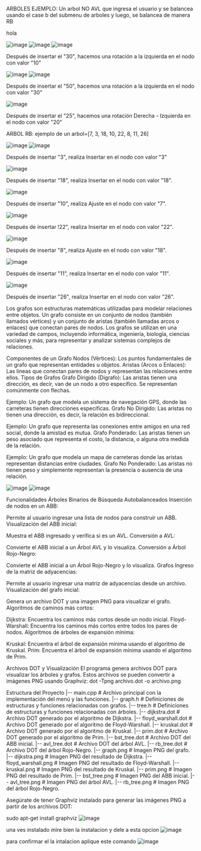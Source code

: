ARBOLES EJEMPLO: Un arbol NO AVL que ingresa el usuario y se balancea usando el case b del submenu de arboles y luego, se balancea de manera RB

hola


![image](https://github.com/SantiagoGR06/proyectofinalestructura/assets/159094418/0a4bfc88-d263-4fb4-b5dc-eb2667359450)
![image](https://github.com/SantiagoGR06/proyectofinalestructura/assets/159094418/e96a4637-129a-4a80-8298-9b7e0bf8aeab)
![image](https://github.com/SantiagoGR06/proyectofinalestructura/assets/159094418/7a67e24b-ac7b-4d3e-aff2-3ea9a9831388)


Después de insertar el "30", hacemos una rotación a la izquierda en el nodo con valor "10"

![image](https://github.com/SantiagoGR06/proyectofinalestructura/assets/159094418/e3c26c07-1bbc-4f45-980d-1c17cf19934f)
![image](https://github.com/SantiagoGR06/proyectofinalestructura/assets/159094418/8f38199d-fc46-4ca8-98b0-acd6f34dcd99)

Después de insertar el "50", hacemos una rotación a la izquierda en el nodo con valor "30"

![image](https://github.com/SantiagoGR06/proyectofinalestructura/assets/159094418/05af9dbb-a07e-4760-845f-f42f2d33c576)

Después de insertar el "25", hacemos una rotación Derecha - Izquierda en el nodo con valor "20"


ARBOL RB: ejemplo de un arbol=[7, 3, 18, 10, 22, 8, 11, 26]

![image](https://github.com/SantiagoGR06/proyectofinalestructura/assets/159094418/1c81f951-8764-4adc-a283-5b24f76827c5)
![image](https://github.com/SantiagoGR06/proyectofinalestructura/assets/159094418/8b57ebb1-8f37-41ac-8300-a73db19f26a9)

Después de insertar "3", realiza Insertar en el nodo con valor "3"

![image](https://github.com/SantiagoGR06/proyectofinalestructura/assets/159094418/a7b46cff-30fb-4208-a5d0-7579001c1bcc)

Después de insertar "18", realiza Insertar en el nodo con valor "18".

![image](https://github.com/SantiagoGR06/proyectofinalestructura/assets/159094418/bb88db4c-ed70-4bc5-b45f-b5d95c8f5c5c)

Después de insertar "10", realiza Ajuste en el nodo con valor "7".

![image](https://github.com/SantiagoGR06/proyectofinalestructura/assets/159094418/59d448b5-e527-4cc1-8349-647ae3bfbe23)

Después de insertar !22", realiza Insertar en el nodo con valor "22".

![image](https://github.com/SantiagoGR06/proyectofinalestructura/assets/159094418/3bb8428e-8502-4889-8578-982019bc8bcd)

Después de insertar "8", realiza Ajuste en el nodo con valor "18".

![image](https://github.com/SantiagoGR06/proyectofinalestructura/assets/159094418/7df022f3-12e2-47ec-8197-98ec62fdcc01)

Después de insertar "11", realiza Insertar en el nodo con valor "11".

![image](https://github.com/SantiagoGR06/proyectofinalestructura/assets/159094418/1692379f-874c-41f9-a33c-707e1cd8d84e)

Después de insertar "26", realiza Insertar en el nodo con valor "26".

Los grafos son estructuras matemáticas utilizadas para modelar relaciones entre objetos. Un grafo consiste en un conjunto de nodos (también llamados vértices) y un conjunto de aristas (también llamadas arcos o enlaces) que conectan pares de nodos. Los grafos se utilizan en una variedad de campos, incluyendo informática, ingeniería, biología, ciencias sociales y más, para representar y analizar sistemas complejos de relaciones.

Componentes de un Grafo
Nodos (Vértices): Los puntos fundamentales de un grafo que representan entidades u objetos.
Aristas (Arcos o Enlaces): Las líneas que conectan pares de nodos y representan las relaciones entre ellos.
Tipos de Grafos
Grafo Dirigido (Digrafo): Las aristas tienen una dirección, es decir, van de un nodo a otro específico. Se representan comúnmente con flechas.

Ejemplo: Un grafo que modela un sistema de navegación GPS, donde las carreteras tienen direcciones específicas.
Grafo No Dirigido: Las aristas no tienen una dirección, es decir, la relación es bidireccional.

Ejemplo: Un grafo que representa las conexiones entre amigos en una red social, donde la amistad es mutua.
Grafo Ponderado: Las aristas tienen un peso asociado que representa el costo, la distancia, o alguna otra medida de la relación.

Ejemplo: Un grafo que modela un mapa de carreteras donde las aristas representan distancias entre ciudades.
Grafo No Ponderado: Las aristas no tienen peso y simplemente representan la presencia o ausencia de una relación.

![image](https://github.com/SantiagoGR06/proyectofinalestructura/assets/141601959/8b4c63a8-eea6-421d-92fd-aef5d199ceae)
![image](https://github.com/SantiagoGR06/proyectofinalestructura/assets/141601959/73846080-7549-4b29-8f96-1190b09f0155)


Funcionalidades
Árboles Binarios de Búsqueda Autobalanceados
Inserción de nodos en un ABB:

Permite al usuario ingresar una lista de nodos para construir un ABB.
Visualización del ABB inicial:

Muestra el ABB ingresado y verifica si es un AVL.
Conversión a AVL:

Convierte el ABB inicial a un Árbol AVL y lo visualiza.
Conversión a Árbol Rojo-Negro:

Convierte el ABB inicial a un Árbol Rojo-Negro y lo visualiza.
Grafos
Ingreso de la matriz de adyacencias:

Permite al usuario ingresar una matriz de adyacencias desde un archivo.
Visualización del grafo inicial:

Genera un archivo DOT y una imagen PNG para visualizar el grafo.
Algoritmos de caminos más cortos:

Dijkstra: Encuentra los caminos más cortos desde un nodo inicial.
Floyd-Warshall: Encuentra los caminos más cortos entre todos los pares de nodos.
Algoritmos de árboles de expansión mínima:

Kruskal: Encuentra el árbol de expansión mínima usando el algoritmo de Kruskal.
Prim: Encuentra el árbol de expansión mínima usando el algoritmo de Prim.

Archivos DOT y Visualización
El programa genera archivos DOT para visualizar los árboles y grafos. Estos archivos se pueden convertir a imágenes PNG usando Graphviz:
dot -Tpng archivo.dot -o archivo.png

Estructura del Proyecto
|-- main.cpp            # Archivo principal con la implementación del menú y las funciones.
|-- graph.h             # Definiciones de estructuras y funciones relacionadas con grafos.
|-- tree.h              # Definiciones de estructuras y funciones relacionadas con árboles.
|-- dijkstra.dot        # Archivo DOT generado por el algoritmo de Dijkstra.
|-- floyd_warshall.dot  # Archivo DOT generado por el algoritmo de Floyd-Warshall.
|-- kruskal.dot         # Archivo DOT generado por el algoritmo de Kruskal.
|-- prim.dot            # Archivo DOT generado por el algoritmo de Prim.
|-- bst_tree.dot        # Archivo DOT del ABB inicial.
|-- avl_tree.dot        # Archivo DOT del árbol AVL.
|-- rb_tree.dot         # Archivo DOT del árbol Rojo-Negro.
|-- graph.png           # Imagen PNG del grafo.
|-- dijkstra.png        # Imagen PNG del resultado de Dijkstra.
|-- floyd_warshall.png  # Imagen PNG del resultado de Floyd-Warshall.
|-- kruskal.png         # Imagen PNG del resultado de Kruskal.
|-- prim.png            # Imagen PNG del resultado de Prim.
|-- bst_tree.png        # Imagen PNG del ABB inicial.
|-- avl_tree.png        # Imagen PNG del árbol AVL.
|-- rb_tree.png         # Imagen PNG del árbol Rojo-Negro.

Asegúrate de tener Graphviz instalado para generar las imágenes PNG a partir de los archivos DOT:

sudo apt-get install graphviz
![image](https://github.com/SantiagoGR06/proyectofinalestructura/assets/141601959/eed223b6-7f5f-4202-a2a6-19142691ec10)

 una ves instalado mire bien la instalacion y dele a esta opcion
 ![image](https://github.com/SantiagoGR06/proyectofinalestructura/assets/141601959/2d6612e7-5731-4fb7-8c05-b9fdb07c0905)


para confirmar el la intalacion aplique este comando 
![image](https://github.com/SantiagoGR06/proyectofinalestructura/assets/141601959/8aa4215a-5697-45db-abc1-9153cf3a461b)






